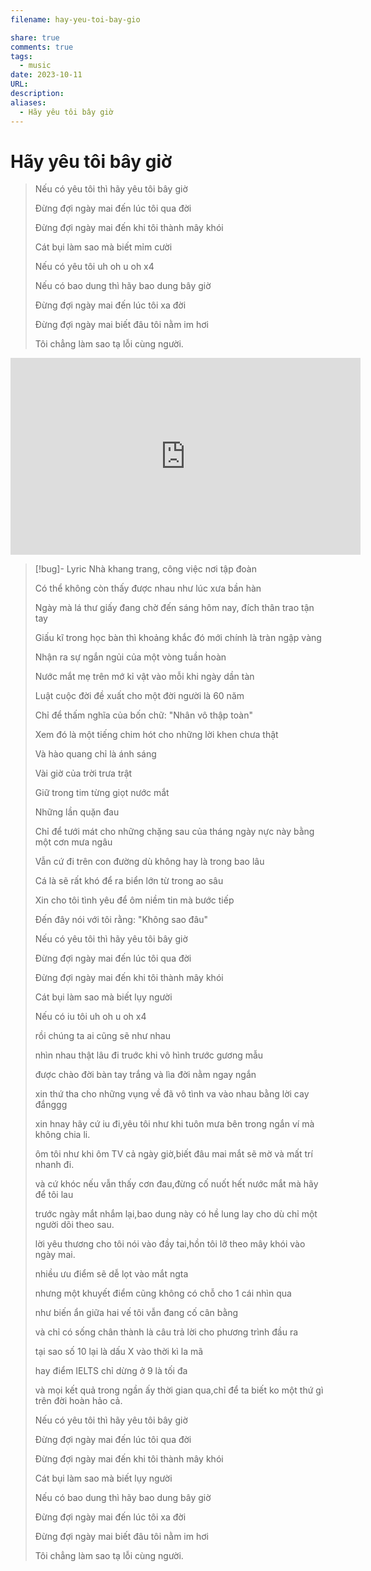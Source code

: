 ```yaml
---
filename: hay-yeu-toi-bay-gio

share: true
comments: true
tags:
  - music
date: 2023-10-11
URL: 
description: 
aliases:
  - Hãy yêu tôi bây giờ
---
```

# Hãy yêu tôi bây giờ

> Nếu có yêu tôi thì hãy yêu tôi bây giờ
> 
> Đừng đợi ngày mai đến lúc tôi qua đời
> 
> Đừng đợi ngày mai đến khi tôi thành mây khói
> 
> Cát bụi làm sao mà biết mỉm cười
> 
> Nếu có yêu tôi uh oh u oh x4
> 
> Nếu có bao dung thì hãy bao dung bây giờ
> 
> Đừng đợi ngày mai đến lúc tôi xa đời
> 
> Đừng đợi ngày mai biết đâu tôi nằm im hơi
> 
> Tôi chẳng làm sao tạ lỗi cùng người.


<iframe width="560" height="315" src="https://www.youtube.com/embed/OGV30up_JvE?si=37GZGI3QnpybMKWu" title="YouTube video player" frameborder="0" allow="accelerometer; autoplay; clipboard-write; encrypted-media; gyroscope; picture-in-picture; web-share" allowfullscreen></iframe>



> [!bug]- Lyric
> Nhà khang trang, công việc nơi tập đoàn
> 
> Có thể không còn thấy được nhau như lúc xưa bần hàn
> 
> Ngày mà lá thư giấy đang chờ đến sáng hôm nay, đích thân trao tận tay
> 
> Giấu kĩ trong học bàn thì khoảng khắc đó mới chính là tràn ngập vàng
> 
> Nhận ra sự ngắn ngủi của một vòng tuần hoàn
> 
> Nước mắt mẹ trên mớ kỉ vật vào mỗi khi ngày dần tàn
> 
> Luật cuộc đời đề xuất cho một đời người là 60 năm
> 
> Chỉ để thấm nghĩa của bốn chữ: "Nhân vô thập toàn"
> 
> Xem đó là một tiếng chim hót cho những lời khen chưa thật
> 
> Và hào quang chỉ là ánh sáng
> 
> Vài giờ của trời trưa trật
> 
> Giữ trong tim từng giọt nước mắt
> 
> Những lần quặn đau
> 
> Chỉ để tưới mát cho những chặng sau của tháng ngày nực này bằng một cơn mưa ngâu
> 
> Vẫn cứ đi trên con đường dù không hay là trong bao lâu
> 
> Cá là sẽ rất khó để ra biển lớn từ trong ao sâu
> 
> Xin cho tôi tình yêu để ôm niềm tin mà bước tiếp
> 
> Đến đây nói với tôi rằng: "Không sao đâu"
> 
> Nếu có yêu tôi thì hãy yêu tôi bây giờ
> 
> Đừng đợi ngày mai đến lúc tôi qua đời
> 
> Đừng đợi ngày mai đến khi tôi thành mây khói
> 
> Cát bụi làm sao mà biết lụy người
> 
> Nếu có iu tôi uh oh u oh x4
> 
> rồi chúng ta ai cũng sẽ như nhau
> 
> nhìn nhau thật lâu đi truớc khi vô hình trước gương mẫu
> 
> được chào đời bàn tay trắng và lìa đời nằm ngay ngắn
> 
> xin thứ tha cho những vụng về đã vô tình va vào nhau bằng lời cay đắnggg
> 
> xin hnay hãy cứ iu đi,yêu tôi như khi tuôn mưa bên trong ngắn ví mà không  chia li.
> 
> ôm tôi như khi ôm TV cả ngày giờ,biết đâu mai mắt sẽ mờ và mất trí nhanh đi.
> 
> và cứ khóc nếu vẫn thấy cơn đau,đừng cố nuốt hết nước mắt mà hãy để tôi lau
> 
> trước ngày mắt nhắm lại,bao dung này có hề lung lay cho dù chỉ một người dõi theo sau.
> 
> lời yêu thương cho tôi nói vào đầy tai,hồn tôi lỡ theo mây khói vào ngày mai.
> 
> nhiều ưu điểm sẽ dễ lọt vào mắt ngta
> 
> nhưng một khuyết điểm cũng không có chỗ cho 1 cái nhìn qua
> 
> như biến ẩn giữa hai vế tôi vẫn đang cố cân bằng
> 
> và chỉ có sống chân thành là câu trả lời cho phương trình đầu ra
> 
> tại sao số 10 lại là dấu X vào thời kì la mã
> 
> hay điểm IELTS chỉ dừng ở 9 là tối đa
> 
> và mọi kết quả trong ngần ấy thời gian qua,chỉ để ta biết ko một thứ gì trên đời hoàn hảo cả.
> 
> Nếu có yêu tôi thì hãy yêu tôi bây giờ
> 
> Đừng đợi ngày mai đến lúc tôi qua đời
> 
> Đừng đợi ngày mai đến khi tôi thành mây khói
> 
> Cát bụi làm sao mà biết lụy người
> 
> Nếu có bao dung thì hãy bao dung bây giờ
> 
> Đừng đợi ngày mai đến lúc tôi xa đời
> 
> Đừng đợi ngày mai biết đâu tôi nằm im hơi
> 
> Tôi chẳng làm sao tạ lỗi cùng người.


